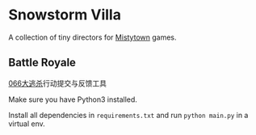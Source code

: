 # Snowstorm Villa

A collection of tiny directors for [Mistytown](http://www.mistytown.cn:83) games.

## Battle Royale

[066大逃杀](http://www.mistytown.cn:83/forum.php?mod=forumdisplay&fid=207)行动提交与反馈工具

Make sure you have Python3 installed.

Install all dependencies in `requirements.txt` and run `python main.py` in a virtual env.


